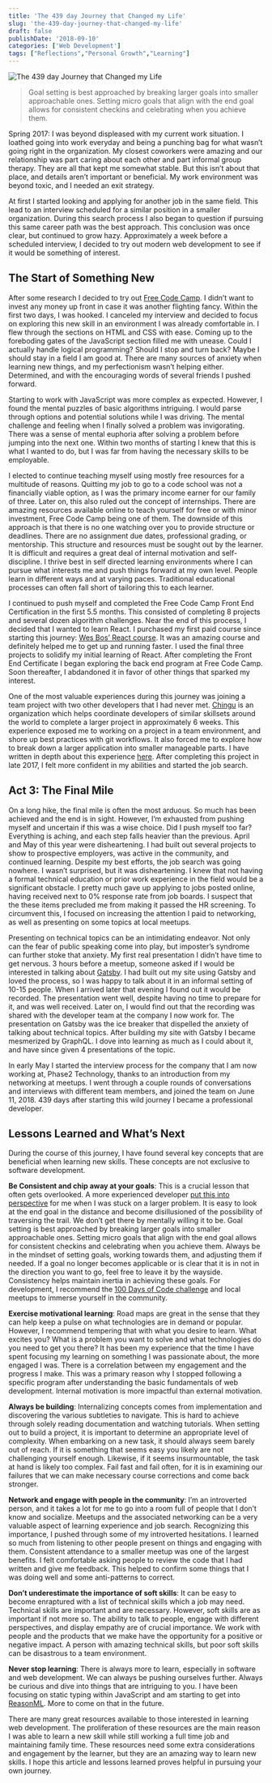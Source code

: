 ```yaml
---
title: 'The 439 day Journey that Changed my Life'
slug: 'the-439-day-journey-that-changed-my-life'
draft: false
publishDate: '2018-09-10'
categories: ['Web Development']
tags: ["Reflections","Personal Growth","Learning"]
---
```

![The 439 day Journey that Changed my Life](images/2018-08-nighttime-timelapse.jpg#center)

> Goal setting is best approached by breaking larger goals into smaller approachable ones. Setting micro goals that align with the end goal allows for consistent checkins and celebrating when you achieve them.

Spring 2017: I was beyond displeased with my current work situation. I loathed going into work everyday and being a punching bag for what wasn’t going right in the organization. My closest coworkers were amazing and our relationship was part caring about each other and part informal group therapy. They are all that kept me somewhat stable. But this isn’t about that place, and details aren’t important or beneficial. My work environment was beyond toxic, and I needed an exit strategy.

At first I started looking and applying for another job in the same field. This lead to an interview scheduled for a similar position in a smaller organization. During this search process I also began to question if pursuing this same career path was the best approach. This conclusion was once clear, but continued to grow hazy. Approximately a week before a scheduled interview, I decided to try out modern web development to see if it would be something of interest.

## The Start of Something New

After some research I decided to try out [Free Code Camp](https://freecodecamp.org/). I didn’t want to invest any money up front in case it was another flighting fancy. Within the first two days, I was hooked. I canceled my interview and decided to focus on exploring this new skill in an environment I was already comfortable in. I flew through the sections on HTML and CSS with ease. Coming up to the foreboding gates of the JavaScript section filled me with unease. Could I actually handle logical programming? Should I stop and turn back? Maybe I should stay in a field I am good at. There are many sources of anxiety when learning new things, and my perfectionism wasn’t helping either. Determined, and with the encouraging words of several friends I pushed forward.

Starting to work with JavaScript was more complex as expected. However, I found the mental puzzles of basic algorithms intriguing. I would parse through options and potential solutions while I was driving. The mental challenge and feeling when I finally solved a problem was invigorating. There was a sense of mental euphoria after solving a problem before jumping into the next one. Within two months of starting I knew that this is what I wanted to do, but I was far from having the necessary skills to be employable.

I elected to continue teaching myself using mostly free resources for a multitude of reasons. Quitting my job to go to a code school was not a financially viable option, as I was the primary income earner for our family of three. Later on, this also ruled out the concept of internships. There are amazing resources available online to teach yourself for free or with minor investment, Free Code Camp being one of them. The downside of this approach is that there is no one watching over you to provide structure or deadlines. There are no assignment due dates, professional grading, or mentorship. This structure and resources must be sought out by the learner. It is difficult and requires a great deal of internal motivation and self-discipline. I thrive best in self directed learning environments where I can pursue what interests me and push things forward at my own level. People learn in different ways and at varying paces. Traditional educational processes can often fall short of tailoring this to each learner.

I continued to push myself and completed the Free Code Camp Front End Certification in the first 5.5 months. This consisted of completing 8 projects and several dozen algorithm challenges. Near the end of this process, I decided that I wanted to learn React. I purchased my first paid course since starting this journey: [Wes Bos’ React course](https://reactforbeginners.com/). It was an amazing course and definitely helped me to get up and running faster. I used the final three projects to solidify my initial learning of React. After completing the Front End Certificate I began exploring the back end program at Free Code Camp. Soon thereafter, I abdandoned it in favor of other things that sparked my interest.

One of the most valuable experiences during this journey was joining a team project with two other developers that I had never met. [Chingu](https://chingu.io/) is an organization which helps coordinate developers of similar skillsets around the world to complete a larger project in approximately 6 weeks. This experience exposed me to working on a project in a team environment, and shore up best practices with git workflows. It also forced me to explore how to break down a larger application into smaller manageable parts. I have written in depth about this experience [here](/blog/the-journey-to-creating-wanderful/). After completing this project in late 2017, I felt more confident in my abilities and started the job search.

## Act 3: The Final Mile

On a long hike, the final mile is often the most arduous. So much has been achieved and the end is in sight. However, I’m exhausted from pushing myself and uncertain if this was a wise choice. Did I push myself too far? Everything is aching, and each step falls heavier than the previous. April and May of this year were disheartening. I had built out several projects to show to prospective employers, was active in the community, and continued learning. Despite my best efforts, the job search was going nowhere. I wasn’t surprised, but it was disheartening. I knew that not having a formal technical education or prior work experience in the field would be a significant obstacle. I pretty much gave up applying to jobs posted online, having received next to 0% response rate from job boards. I suspect that the these items precluded me from making it passed the HR screening. To circumvent this, I focused on increasing the attention I paid to networking, as well as presenting on some topics at local meetups.

Presenting on technical topics can be an intimidating endeavor. Not only can the fear of public speaking come into play, but imposter’s syndrome can further stoke that anxiety. My first real presentation I didn’t have time to get nervous. 3 hours before a meetup, someone asked if I would be interested in talking about [Gatsby](https://gatsbyjs.org/). I had built out my site using Gatsby and loved the process, so I was happy to talk about it in an informal setting of 10-15 people. When I arrived later that evening I found out it would be recorded. The presentation went well, despite having no time to prepare for it, and was well received. Later on, I would find out that the recording was shared with the developer team at the company I now work for. The presentation on Gatsby was the ice breaker that dispelled the anxiety of talking about technical topics. After building my site with Gatsby I became mesmerized by GraphQL. I dove into learning as much as I could about it, and have since given 4 presentations of the topic.

In early May I started the interview process for the company that I am now working at, Phase2 Technology, thanks to an introduction from my networking at meetups. I went through a couple rounds of conversations and interviews with different team members, and joined the team on June 11, 2018. 439 days after starting this wild journey I became a professional developer.

## Lessons Learned and What’s Next

During the course of this journey, I have found several key concepts that are beneficial when learning new skills. These concepts are not exclusive to software development.

**Be Consistent and chip away at your goals**: This is a crucial lesson that often gets overlooked. A more experienced developer [put this into perspective](/blog/building-tic-tac-toe-mental-obstacles-and-the-benefits-of-react) for me when I was stuck on a larger problem. It is easy to look at the end goal in the distance and become disillusioned of the possibility of traversing the trail. We don’t get there by mentally willing it to be. Goal setting is best approached by breaking larger goals into smaller approachable ones. Setting micro goals that align with the end goal allows for consistent checkins and celebrating when you achieve them. Always be in the mindset of setting goals, working towards them, and adjusting them if needed. If a goal no longer becomes applicable or is clear that it is in not in the direction you want to go, feel free to leave it by the wayside. Consistency helps maintain inertia in achieving these goals. For development, I recommend the [100 Days of Code challenge](https://www.100daysofcode.com/) and local meetups to immerse yourself in the community.

**Exercise motivational learning**: Road maps are great in the sense that they can help keep a pulse on what technologies are in demand or popular. However, I recommend tempering that with what you desire to learn. What excites you? What is a problem you want to solve and what technologies do you need to get you there? It has been my experience that the time I have spent focusing my learning on something I was passionate about, the more engaged I was. There is a correlation between my engagement and the progress I make. This was a primary reason why I stopped following a specific program after understanding the basic fundamentals of web development. Internal motivation is more impactful than external motivation.

**Always be building**: Internalizing concepts comes from implementation and discovering the various subtleties to navigate. This is hard to achieve through solely reading documentation and watching tutorials. When setting out to build a project, it is important to determine an appropriate level of complexity. When embarking on a new task, it should always seem barely out of reach. If it is something that seems easy you likely are not challenging yourself enough. Likewise, if it seems insurmountable, the task at hand is likely too complex. Fail fast and fail often, for it is in examining our failures that we can make necessary course corrections and come back stronger.

**Network and engage with people in the community**: I’m an introverted person, and it takes a lot for me to go into a room full of people that I don’t know and socialize. Meetups and the associated networking can be a very valuable aspect of learning experience and job search. Recognizing this importance, I pushed through some of my introverted hesitations. I learned so much from listening to other people present on things and engaging with them. Consistent attendance to a smaller meetup was one of the largest benefits. I felt comfortable asking people to review the code that I had written and give me feedback. This helped to confirm some things that I was doing well and some anti-patterns to correct.

**Don’t underestimate the importance of soft skills**: It can be easy to become enraptured with a list of technical skills which a job may need. Technical skills are important and are necessary. However, soft skills are as important if not more so. The ability to talk to people, engage with different perspectives, and display empathy are of crucial importance. We work with people and the products that we make have the opportunity for a positive or negative impact. A person with amazing technical skills, but poor soft skills can be disastrous to a team environment.

**Never stop learning**: There is always more to learn, especially in software and web development. We can always be pushing ourselves further. Always be curious and dive into things that are intriguing to you. I have been focusing on static typing within JavaScript and am starting to get into [ReasonML](https://reasonml.github.io/). More to come on that in the future.

There are many great resources available to those interested in learning web development. The proliferation of these resources are the main reason I was able to learn a new skill while still working a full time job and maintaining family time. These resources need some extra considerations and engagement by the learner, but they are an amazing way to learn new skills. I hope this article and lessons learned proves helpful in pursuing your own journey.
